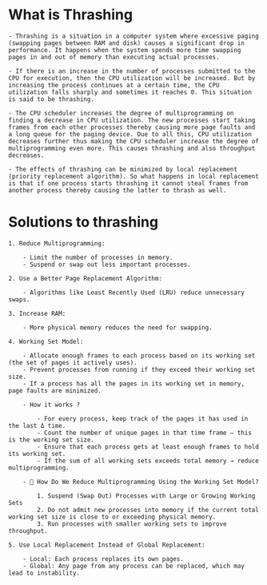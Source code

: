 # What is Thrashing

    - Thrashing is a situation in a computer system where excessive paging (swapping pages between RAM and disk) causes a significant drop in performance. It happens when the system spends more time swapping pages in and out of memory than executing actual processes.

    - If there is an increase in the number of processes submitted to the CPU for execution, then the CPU utilization will be increased. But by increasing the process continues at a certain time, the CPU utilization falls sharply and sometimes it reaches 0. This situation is said to be thrashing.

    - The CPU scheduler increases the degree of multiprogramming on finding a decrease in CPU utilization. The new processes start taking frames from each other processes thereby causing more page faults and a long queue for the paging device. Due to all this, CPU utilization decreases further thus making the CPU scheduler increase the degree of multiprogramming even more. This causes thrashing and also throughput decreases.

    - The effects of thrashing can be minimized by local replacement (priority replacement algorithm). So what happens in local replacement is that if one process starts thrashing it cannot steal frames from another process thereby causing the latter to thrash as well.

# Solutions to thrashing

    1. Reduce Multiprogramming:

        - Limit the number of processes in memory.
        - Suspend or swap out less important processes.

    2. Use a Better Page Replacement Algorithm:

        - Algorithms like Least Recently Used (LRU) reduce unnecessary swaps.

    3. Increase RAM:

        - More physical memory reduces the need for swapping.

    4. Working Set Model:

        - Allocate enough frames to each process based on its working set (the set of pages it actively uses).
        - Prevent processes from running if they exceed their working set size.
        - If a process has all the pages in its working set in memory, page faults are minimized.

        - How it works ?
            
            - For every process, keep track of the pages it has used in the last Δ time.                    
            - Count the number of unique pages in that time frame — this is the working set size.
            - Ensure that each process gets at least enough frames to hold its working set.
            - If the sum of all working sets exceeds total memory → reduce multiprogramming.

        - 🔧 How Do We Reduce Multiprogramming Using the Working Set Model?

            1. Suspend (Swap Out) Processes with Large or Growing Working Sets
            2. Do not admit new processes into memory if the current total working set size is close to or exceeding physical memory.
            3. Run processes with smaller working sets to improve throughput.

    5. Use Local Replacement Instead of Global Replacement:

        - Local: Each process replaces its own pages.
        - Global: Any page from any process can be replaced, which may lead to instability.